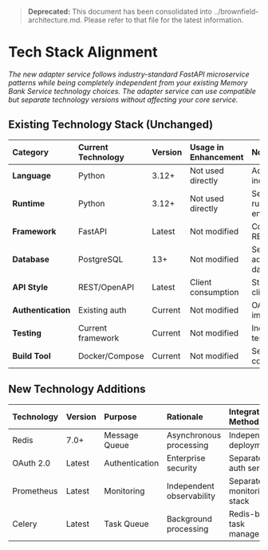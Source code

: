 > **Deprecated:** This document has been consolidated into ../brownfield-architecture.md. Please refer to that file for the latest information.

# Tech Stack Alignment

*The new adapter service follows industry-standard FastAPI microservice patterns while being completely independent from your existing Memory Bank Service technology choices. The adapter service can use compatible but separate technology versions without affecting your core service.*

## Existing Technology Stack (Unchanged)

| Category           | Current Technology | Version     | Usage in Enhancement | Notes     |
| :----------------- | :----------------- | :---------- | :------------------- | :-------- |
| **Language**       | Python             | 3.12+       | Not used directly    | Adapter service independent |
| **Runtime**        | Python             | 3.12+       | Not used directly    | Separate runtime environment |
| **Framework**      | FastAPI            | Latest      | Not modified         | Consumed via REST APIs only |
| **Database**       | PostgreSQL         | 13+         | Not modified         | Separate adapter database |
| **API Style**      | REST/OpenAPI       | Latest      | Client consumption   | Standard API client usage |
| **Authentication** | Existing auth      | Current     | Not modified         | OAuth separate implementation |
| **Testing**        | Current framework  | Current     | Not modified         | Independent test suite |
| **Build Tool**     | Docker/Compose     | Current     | Not modified         | Separate containerization |

## New Technology Additions

| Technology   | Version     | Purpose     | Rationale     | Integration Method |
| :----------- | :---------- | :---------- | :------------ | :----------------- |
| Redis        | 7.0+        | Message Queue | Asynchronous processing | Independent deployment |
| OAuth 2.0    | Latest      | Authentication | Enterprise security | Separate auth server |
| Prometheus   | Latest      | Monitoring | Independent observability | Separate monitoring stack |
| Celery       | Latest      | Task Queue | Background processing | Redis-based task management |
